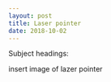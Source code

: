 ```yaml
---
layout: post
title: Laser pointer
date: 2018-10-02
---
```

Subject headings:

insert image of lazer pointer
